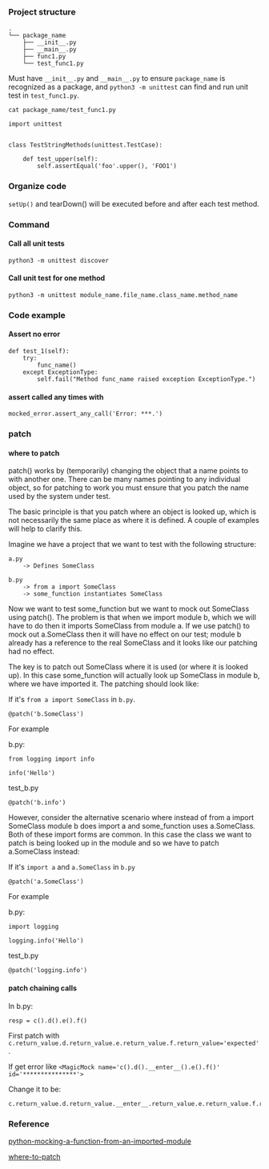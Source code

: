 ### Project structure

```
.
└── package_name
    ├── __init__.py
    ├── __main__.py
    ├── func1.py
    └── test_func1.py
```

Must have `__init__.py` and `__main__.py` to ensure `package_name` is recognized as a package, and `python3 -m unittest` can find and run unit test in `test_func1.py`.

```
cat package_name/test_func1.py 
```

```
import unittest


class TestStringMethods(unittest.TestCase):

    def test_upper(self):
        self.assertEqual('foo'.upper(), 'FOO1')
```

### Organize code

`setUp()` and tearDown() will be executed before and after each test method.

### Command

#### Call all unit tests

```
python3 -m unittest discover
```

#### Call unit test for one method

```
python3 -m unittest module_name.file_name.class_name.method_name
```

### Code example

#### Assert no error

```
def test_1(self):
    try:
        func_name()
    except ExceptionType:
        self.fail("Method func_name raised exception ExceptionType.")
```

#### assert called any times with

```
mocked_error.assert_any_call('Error: ***.')
```

### patch

#### where to patch

patch() works by (temporarily) changing the object that a name points to with another one. There can be many names pointing to any individual object, so for patching to work you must ensure that you patch the name used by the system under test.

The basic principle is that you patch where an object is looked up, which is not necessarily the same place as where it is defined. A couple of examples will help to clarify this.

Imagine we have a project that we want to test with the following structure:

```
a.py
    -> Defines SomeClass

b.py
    -> from a import SomeClass
    -> some_function instantiates SomeClass
```

Now we want to test some_function but we want to mock out SomeClass using patch(). The problem is that when we import module b, which we will have to do then it imports SomeClass from module a. If we use patch() to mock out a.SomeClass then it will have no effect on our test; module b already has a reference to the real SomeClass and it looks like our patching had no effect.

The key is to patch out SomeClass where it is used (or where it is looked up). In this case some_function will actually look up SomeClass in module b, where we have imported it. The patching should look like:

If it's `from a import SomeClass` in `b.py`.

```
@patch('b.SomeClass')
```

For example

b.py:

```
from logging import info

info('Hello')
```

test_b.py

```
@patch('b.info')
```

However, consider the alternative scenario where instead of from a import SomeClass module b does import a and some_function uses a.SomeClass. Both of these import forms are common. In this case the class we want to patch is being looked up in the module and so we have to patch a.SomeClass instead:

If it's `import a` and `a.SomeClass` in `b.py`

```
@patch('a.SomeClass')
```

For example

b.py:

```
import logging

logging.info('Hello')
```

test_b.py

```
@patch('logging.info')
```

#### patch chaining calls

In b.py:

```
resp = c().d().e().f()
```

First patch with `c.return_value.d.return_value.e.return_value.f.return_value='expected'`.

If get error like `<MagicMock name='c().d().__enter__().e().f()' id='***************'>`

Change it to be:

```
c.return_value.d.return_value.__enter__.return_value.e.return_value.f.return_value='expected'
```

### Reference

[python-mocking-a-function-from-an-imported-module](https://stackoverflow.com/questions/16134281/python-mocking-a-function-from-an-imported-module)

[where-to-patch](https://docs.python.org/3/library/unittest.mock.html#where-to-patch)
